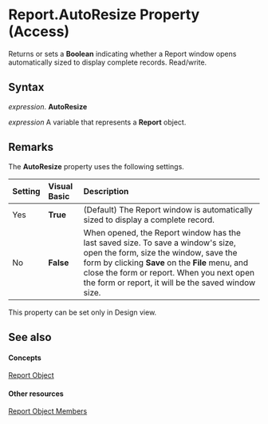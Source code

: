 
# Report.AutoResize Property (Access)

Returns or sets a  **Boolean** indicating whether a Report window opens automatically sized to display complete records. Read/write.


## Syntax

 _expression_. **AutoResize**

 _expression_ A variable that represents a **Report** object.


## Remarks

The  **AutoResize** property uses the following settings.



|**Setting**|**Visual Basic**|**Description**|
|:-----|:-----|:-----|
|Yes|**True**|(Default) The Report window is automatically sized to display a complete record.|
|No|**False**|When opened, the Report window has the last saved size. To save a window's size, open the form, size the window, save the form by clicking  **Save** on the **File** menu, and close the form or report. When you next open the form or report, it will be the saved window size.|
This property can be set only in Design view.


## See also


#### Concepts


[Report Object](6f77c1b4-a9ce-7caa-204c-fe0755c6f9df.md)
#### Other resources


[Report Object Members](73370a33-1ca0-da4d-9e36-88011bc2b93e.md)
